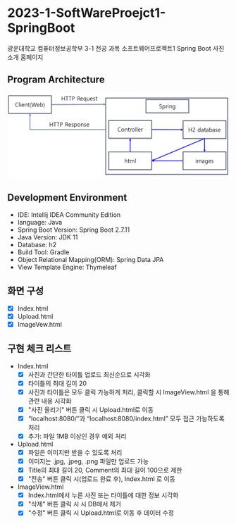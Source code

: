 # 2023-1-SoftWareProejct1-SpringBoot
광운대학교 컴퓨터정보공학부 3-1 전공 과목 소프트웨어프로젝트1 Spring Boot 사진 소개 홈페이지

## Program Architecture
![img_1.png](img_1.png)

## Development Environment
- IDE: Intellij IDEA Community Edition
- language: Java
- Spring Boot Version: Spring Boot 2.7.11
- Java Version: JDK 11
- Database: h2
- Build Tool: Gradle
- Object Relational Mapping(ORM): Spring Data JPA
- View Template Engine: Thymeleaf

## 화면 구성
- [x] Index.html
- [x] Upload.html
- [x] ImageVew.html

## 구현 체크 리스트
- Index.html
    - [x] 사진과 간단한 타이틀 업로드 최신순으로 시각화
    - [x] 타이틀의 최대 길이 20
    - [x] 사진과 타이틀은 모두 클릭 가능하게 처리, 클릭할 시 ImageView.html 을 통해 관련 내용 시각화
    - [x] "사진 올리기" 버튼 클릭 시 Upload.html로 이동
    - [x] “localhost:8080/”과 “localhost:8080/index.html” 모두 접근 가능하도록 처리
    - [x] 추가: 파일 1MB 이상인 경우 예외 처리
  
- Upload.html
    - [x] 파일은 이미지만 받을 수 있도록 처리
    - [x] 이미지는 .jpg, .jpeg, .png 파일만 업로드 가능
    - [x] Title의 최대 길이 20, Comment의 최대 길이 100으로 제한
    - [x] "전송" 버튼 클릭 시(업로드 완료 후), Index.html 로 이동
  
- ImageView.html
    - [x] Index.html에서 누른 사진 또는 타이틀에 대한 정보 시각화
    - [x] "삭제" 버튼 클릭 시 시 DB에서 제거
    - [x] "수정" 버튼 클릭 시 Upload.html로 이동 후 데이터 수정
